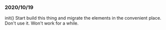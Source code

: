 ### 2020/10/19
init()
Start build this thing and migrate the elements in the convenient place.
Don't use it. Won't work for a while.
